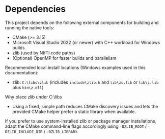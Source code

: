 # Dependencies

This project depends on the following external components for building and running the native tools:

- CMake (>= 3.15)
- Microsoft Visual Studio 2022 (or newer) with C++ workload for Windows builds
- zlib (used by NIfTI code paths)
- (Optional) OpenMP for faster builds and parallelism

Recommended local install locations (Windows examples used in this documentation):

- zlib: `C:\libs\zlib` (includes `include\zlib.h` and `lib\zs.lib` or `lib\z.lib` plus `bin\z.dll`)

Why place zlib under C:\libs

- Using a fixed, simple path reduces CMake discovery issues and lets the provided CMake helper prefer a static library when available.

If you prefer to use system-installed zlib or package manager installations, adapt the CMake command-line flags accordingly using `-DZLIB_ROOT` / `-DZLIB_INCLUDE_DIR` / `-DZLIB_LIBRARY`.